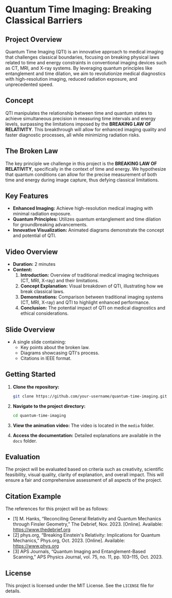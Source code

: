
# Quantum Time Imaging: Breaking Classical Barriers

## Project Overview
Quantum Time Imaging (QTI) is an innovative approach to medical imaging that challenges classical boundaries, focusing on breaking physical laws related to time and energy constraints in conventional imaging devices such as CT, MRI, and X-ray systems. By leveraging quantum principles like entanglement and time dilation, we aim to revolutionize medical diagnostics with high-resolution imaging, reduced radiation exposure, and unprecedented speed.

## Concept
QTI manipulates the relationship between time and quantum states to achieve simultaneous precision in measuring time intervals and energy levels, surpassing the limitations imposed by the **BREAKING LAW OF RELATIVITY**. This breakthrough will allow for enhanced imaging quality and faster diagnostic processes, all while minimizing radiation risks.

## The Broken Law
The key principle we challenge in this project is the **BREAKING LAW OF RELATIVITY**, specifically in the context of time and energy. We hypothesize that quantum conditions can allow for the precise measurement of both time and energy during image capture, thus defying classical limitations.

## Key Features
- **Enhanced Imaging:** Achieve high-resolution medical imaging with minimal radiation exposure.
- **Quantum Principles:** Utilizes quantum entanglement and time dilation for groundbreaking advancements.
- **Innovative Visualization:** Animated diagrams demonstrate the concept and potential of QTI.

## Video Overview
- **Duration:** 2 minutes
- **Content:**
  1. **Introduction:** Overview of traditional medical imaging techniques (CT, MRI, X-ray) and their limitations.
  2. **Concept Explanation:** Visual breakdown of QTI, illustrating how we break classical laws.
  3. **Demonstrations:** Comparison between traditional imaging systems (CT, MRI, X-ray) and QTI to highlight enhanced performance.
  4. **Conclusion:** The potential impact of QTI on medical diagnostics and ethical considerations.

## Slide Overview
- A single slide containing:
  - Key points about the broken law.
  - Diagrams showcasing QTI's process.
  - Citations in IEEE format.

## Getting Started
1. **Clone the repository:**
   ```bash
   git clone https://github.com/your-username/quantum-time-imaging.git
   ```

2. **Navigate to the project directory:**
   ```bash
   cd quantum-time-imaging
   ```

3. **View the animation video:**
   The video is located in the `media` folder.

4. **Access the documentation:**
   Detailed explanations are available in the `docs` folder.

## Evaluation
The project will be evaluated based on criteria such as creativity, scientific feasibility, visual quality, clarity of explanation, and overall impact. This will ensure a fair and comprehensive assessment of all aspects of the project.

## Citation Example
The references for this project will be as follows:
- [1] M. Hanks, “Reconciling General Relativity and Quantum Mechanics through Finsler Geometry,” The Debrief, Nov. 2023. [Online]. Available: https://www.thedebrief.org
- [2] phys.org, “Breaking Einstein's Relativity: Implications for Quantum Mechanics,” Phys.org, Oct. 2023. [Online]. Available: https://www.phys.org
- [3] APS Journals, “Quantum Imaging and Entanglement-Based Scanning,” APS Physics Journal, vol. 75, no. 11, pp. 103–115, Oct. 2023.

## License
This project is licensed under the MIT License. See the `LICENSE` file for details.
